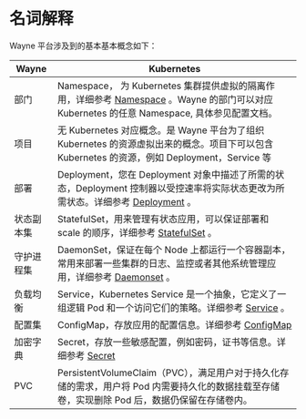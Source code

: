 # 名词解释

Wayne 平台涉及到的基本基本概念如下：


| Wayne      | Kubernetes                                                                                                                                                                                                              |
| ---------- | ----------------------------------------------------------------------------------------------------------------------------------------------------------------------------------------------------------------------- |
| 部门        | Namespace， 为 Kubernetes 集群提供虚拟的隔离作用，详细参考 [Namespace](https://kubernetes.io/docs/concepts/overview/working-with-objects/namespaces/) 。Wayne 的部门可以对应 Kubernetes 的任意 Namespace, 具体参见配置文档。 |
| 项目        | 无 Kubernetes 对应概念。是 Wayne 平台为了组织 Kubernetes 的资源虚拟出来的概念。项目下可以包含 Kubernetes 的资源，例如 Deployment，Service 等                                                                                      |
| 部署        | Deployment，您在 Deployment 对象中描述了所需的状态，Deployment 控制器以受控速率将实际状态更改为所需状态。详细参考 [Deployment](https://kubernetes.io/docs/concepts/workloads/controllers/deployment/) 。                   |
| 状态副本集   | StatefulSet，用来管理有状态应用，可以保证部署和 scale 的顺序，详细参考 [StatefulSet](https://kubernetes.io/docs/concepts/workloads/controllers/statefulset/) 。                                                         |
| 守护进程集   | DaemonSet，保证在每个 Node 上都运行一个容器副本，常用来部署一些集群的日志、监控或者其他系统管理应用，详细参考 [Daemonset](https://kubernetes.io/docs/concepts/workloads/controllers/daemonset/) 。                      |
| 负载均衡     | Service，Kubernetes Service 是一个抽象，它定义了一组逻辑 Pod 和一个访问它们的策略。详细参考 [Service](https://kubernetes.io/docs/concepts/services-networking/service/) 。                                                |
| 配置集      | ConfigMap，存放应用的配置信息。详细参考  [ConfigMap](https://kubernetes.io/docs/concepts/configuration/overview/)                                                                                                       |
| 加密字典     | Secret，存放一些敏感配置，例如密码，证书等信息。详细参考 [Secret](https://kubernetes.io/docs/concepts/configuration/secret/)                                                                                            |
| PVC        | PersistentVolumeClaim（PVC），满足用户对于持久化存储的需求，用户将 Pod 内需要持久化的数据挂载至存储卷，实现删除 Pod 后，数据仍保留在存储卷内。                                                                          |
